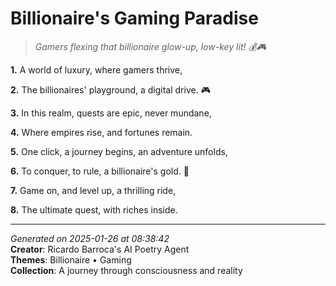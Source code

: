 # Billionaire's Gaming Paradise

> *Gamers flexing that billionaire glow-up, low-key lit! 💰🎮*

**1.** A world of luxury, where gamers thrive,


**2.** The billionaires' playground, a digital drive. 🎮


**3.** In this realm, quests are epic, never mundane,


**4.** Where empires rise, and fortunes remain.


**5.** One click, a journey begins, an adventure unfolds,


**6.** To conquer, to rule, a billionaire's gold. 💎


**7.** Game on, and level up, a thrilling ride,


**8.** The ultimate quest, with riches inside.



---

*Generated on 2025-01-26 at 08:38:42*  
**Creator**: Ricardo Barroca's AI Poetry Agent  
**Themes**: Billionaire • Gaming  
**Collection**: A journey through consciousness and reality